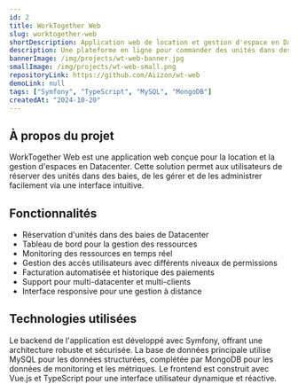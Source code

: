 ```yaml
---
id: 2
title: WorkTogether Web
slug: worktogether-web
shortDescription: Application web de location et gestion d'espace en Datacenter.
description: Une plateforme en ligne pour commander des unités dans des baies de Datacenter, les gérer et les administrer.
bannerImage: /img/projects/wt-web-banner.jpg
smallImage: /img/projects/wt-web-small.png
repositoryLink: https://github.com/Aiizon/wt-web
demoLink: null
tags: ["Symfony", "TypeScript", "MySQL", "MongoDB"]
createdAt: "2024-10-20"
---
```


## À propos du projet

WorkTogether Web est une application web conçue pour la location et la gestion d'espaces en Datacenter. Cette solution permet aux utilisateurs de réserver des unités dans des baies, de les gérer et de les administrer facilement via une interface intuitive.

## Fonctionnalités

- Réservation d'unités dans des baies de Datacenter
- Tableau de bord pour la gestion des ressources
- Monitoring des ressources en temps réel
- Gestion des accès utilisateurs avec différents niveaux de permissions
- Facturation automatisée et historique des paiements
- Support pour multi-datacenter et multi-clients
- Interface responsive pour une gestion à distance

## Technologies utilisées

Le backend de l'application est développé avec Symfony, offrant une architecture robuste et sécurisée. La base de données principale utilise MySQL pour les données structurées, complétée par MongoDB pour les données de monitoring et les métriques. Le frontend est construit avec Vue.js et TypeScript pour une interface utilisateur dynamique et réactive.